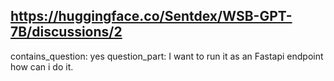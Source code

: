 ## https://huggingface.co/Sentdex/WSB-GPT-7B/discussions/2

contains_question: yes
question_part: I want to run it as an Fastapi endpoint how can i do it.